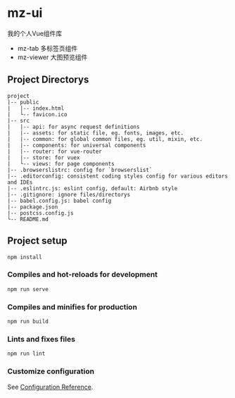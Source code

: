 # mz-ui

我的个人Vue组件库

- mz-tab 多标签页组件
- mz-viewer 大图预览组件

## Project Directorys

```
project
|-- public
|   |-- index.html
|   └-- favicon.ico
|-- src
|   |-- api: for async request definitions
|   |-- assets: for static file, eg. fonts, images, etc.
|   |-- common: for global common files, eg. util, mixin, etc.
|   |-- components: for universal components
|   |-- router: for vue-router
|   |-- store: for vuex
|   └-- views: for page components
|-- .browserslistrc: config for `browserslist`
|-- .editorconfig: consistent coding styles config for various editors and IDEs
|-- .eslintrc.js: eslint config, default: Airbnb style
|-- .gitignore: ignore files/directorys
|-- babel.config.js: babel config
|-- package.json
|-- postcss.config.js
└-- README.md
```


## Project setup
```
npm install
```

### Compiles and hot-reloads for development
```
npm run serve
```

### Compiles and minifies for production
```
npm run build
```

### Lints and fixes files
```
npm run lint
```

### Customize configuration
See [Configuration Reference](https://cli.vuejs.org/config/).
